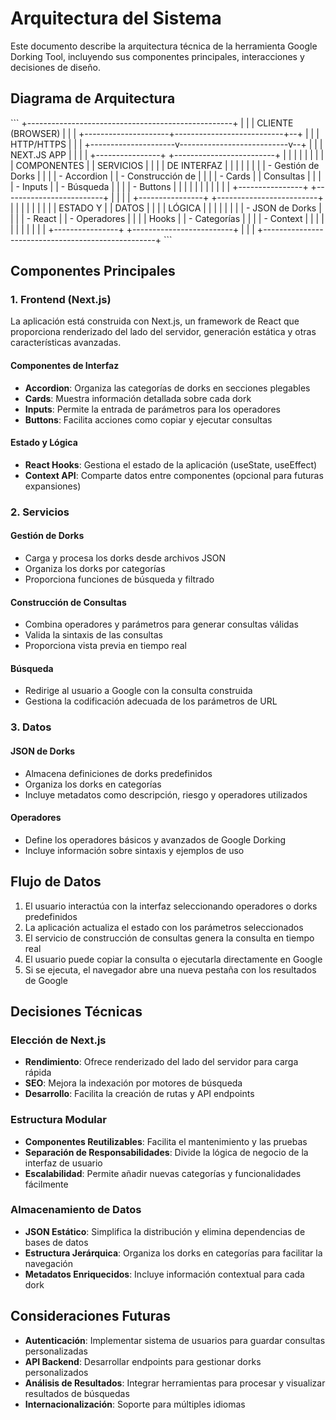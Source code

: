 # Arquitectura del Sistema

Este documento describe la arquitectura técnica de la herramienta Google Dorking Tool, incluyendo sus componentes principales, interacciones y decisiones de diseño.

## Diagrama de Arquitectura

\`\`\`
+---------------------------------------------------+
|                                                   |
|                  CLIENTE (BROWSER)                |
|                                                   |
+---------------------+---------------------------+--+
                      |                           |
                      | HTTP/HTTPS                |
                      |                           |
+---------------------v---------------------------v--+
|                                                   |
|                   NEXT.JS APP                     |
|                                                   |
|  +----------------+  +-------------------------+  |
|  |                |  |                         |  |
|  |  COMPONENTES   |  |      SERVICIOS          |  |
|  |  DE INTERFAZ   |  |                         |  |
|  |                |  |  - Gestión de Dorks     |  |
|  |  - Accordion   |  |  - Construcción de      |  |
|  |  - Cards       |  |    Consultas            |  |
|  |  - Inputs      |  |  - Búsqueda             |  |
|  |  - Buttons     |  |                         |  |
|  |                |  |                         |  |
|  +----------------+  +-------------------------+  |
|                                                   |
|  +----------------+  +-------------------------+  |
|  |                |  |                         |  |
|  |  ESTADO Y      |  |      DATOS              |  |
|  |  LÓGICA        |  |                         |  |
|  |                |  |  - JSON de Dorks        |  |
|  |  - React       |  |  - Operadores           |  |
|  |    Hooks       |  |  - Categorías           |  |
|  |  - Context     |  |                         |  |
|  |                |  |                         |  |
|  +----------------+  +-------------------------+  |
|                                                   |
+---------------------------------------------------+
\`\`\`

## Componentes Principales

### 1. Frontend (Next.js)

La aplicación está construida con Next.js, un framework de React que proporciona renderizado del lado del servidor, generación estática y otras características avanzadas.

#### Componentes de Interfaz

- **Accordion**: Organiza las categorías de dorks en secciones plegables
- **Cards**: Muestra información detallada sobre cada dork
- **Inputs**: Permite la entrada de parámetros para los operadores
- **Buttons**: Facilita acciones como copiar y ejecutar consultas

#### Estado y Lógica

- **React Hooks**: Gestiona el estado de la aplicación (useState, useEffect)
- **Context API**: Comparte datos entre componentes (opcional para futuras expansiones)

### 2. Servicios

#### Gestión de Dorks

- Carga y procesa los dorks desde archivos JSON
- Organiza los dorks por categorías
- Proporciona funciones de búsqueda y filtrado

#### Construcción de Consultas

- Combina operadores y parámetros para generar consultas válidas
- Valida la sintaxis de las consultas
- Proporciona vista previa en tiempo real

#### Búsqueda

- Redirige al usuario a Google con la consulta construida
- Gestiona la codificación adecuada de los parámetros de URL

### 3. Datos

#### JSON de Dorks

- Almacena definiciones de dorks predefinidos
- Organiza los dorks en categorías
- Incluye metadatos como descripción, riesgo y operadores utilizados

#### Operadores

- Define los operadores básicos y avanzados de Google Dorking
- Incluye información sobre sintaxis y ejemplos de uso

## Flujo de Datos

1. El usuario interactúa con la interfaz seleccionando operadores o dorks predefinidos
2. La aplicación actualiza el estado con los parámetros seleccionados
3. El servicio de construcción de consultas genera la consulta en tiempo real
4. El usuario puede copiar la consulta o ejecutarla directamente en Google
5. Si se ejecuta, el navegador abre una nueva pestaña con los resultados de Google

## Decisiones Técnicas

### Elección de Next.js

- **Rendimiento**: Ofrece renderizado del lado del servidor para carga rápida
- **SEO**: Mejora la indexación por motores de búsqueda
- **Desarrollo**: Facilita la creación de rutas y API endpoints

### Estructura Modular

- **Componentes Reutilizables**: Facilita el mantenimiento y las pruebas
- **Separación de Responsabilidades**: Divide la lógica de negocio de la interfaz de usuario
- **Escalabilidad**: Permite añadir nuevas categorías y funcionalidades fácilmente

### Almacenamiento de Datos

- **JSON Estático**: Simplifica la distribución y elimina dependencias de bases de datos
- **Estructura Jerárquica**: Organiza los dorks en categorías para facilitar la navegación
- **Metadatos Enriquecidos**: Incluye información contextual para cada dork

## Consideraciones Futuras

- **Autenticación**: Implementar sistema de usuarios para guardar consultas personalizadas
- **API Backend**: Desarrollar endpoints para gestionar dorks personalizados
- **Análisis de Resultados**: Integrar herramientas para procesar y visualizar resultados de búsquedas
- **Internacionalización**: Soporte para múltiples idiomas
